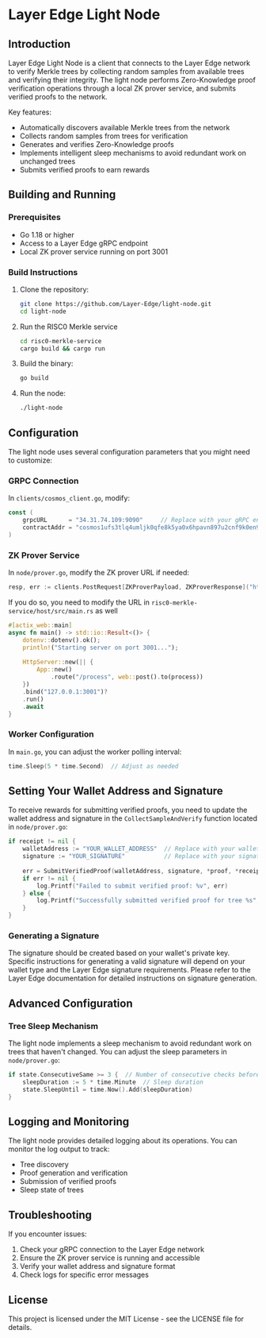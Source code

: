 # Layer Edge Light Node

## Introduction

Layer Edge Light Node is a client that connects to the Layer Edge network to verify Merkle trees by collecting random samples from available trees and verifying their integrity. The light node performs Zero-Knowledge proof verification operations through a local ZK prover service, and submits verified proofs to the network.

Key features:
- Automatically discovers available Merkle trees from the network
- Collects random samples from trees for verification
- Generates and verifies Zero-Knowledge proofs
- Implements intelligent sleep mechanisms to avoid redundant work on unchanged trees
- Submits verified proofs to earn rewards

## Building and Running

### Prerequisites

- Go 1.18 or higher
- Access to a Layer Edge gRPC endpoint
- Local ZK prover service running on port 3001

### Build Instructions

1. Clone the repository:
   ```bash
   git clone https://github.com/Layer-Edge/light-node.git
   cd light-node
   ```

2. Run the RISC0 Merkle service
    ```bash
    cd risc0-merkle-service
    cargo build && cargo run
2. Build the binary:
   ```bash
   go build
   ```

3. Run the node:
   ```bash
   ./light-node
   ```

## Configuration

The light node uses several configuration parameters that you might need to customize:

### GRPC Connection
In `clients/cosmos_client.go`, modify:
```go
const (
    grpcURL      = "34.31.74.109:9090"     // Replace with your gRPC endpoint
    contractAddr = "cosmos1ufs3tlq4umljk0qfe8k5ya0x6hpavn897u2cnf9k0en9jr7qarqqt56709"  // Replace with your contract address
)
```

### ZK Prover Service
In `node/prover.go`, modify the ZK prover URL if needed:
```go
resp, err := clients.PostRequest[ZKProverPayload, ZKProverResponse]("http://127.0.0.1:3001/process", ...)
```

If you do so, you need to modify the URL in `risc0-merkle-service/host/src/main.rs` as well

```rust
#[actix_web::main]
async fn main() -> std::io::Result<()> {
    dotenv::dotenv().ok();
    println!("Starting server on port 3001...");
    
    HttpServer::new(|| {
        App::new()
            .route("/process", web::post().to(process))
    })
    .bind("127.0.0.1:3001")?
    .run()
    .await
}
```

### Worker Configuration
In `main.go`, you can adjust the worker polling interval:
```go
time.Sleep(5 * time.Second)  // Adjust as needed
```

## Setting Your Wallet Address and Signature

To receive rewards for submitting verified proofs, you need to update the wallet address and signature in the `CollectSampleAndVerify` function located in `node/prover.go`:

```go
if receipt != nil {
    walletAddress := "YOUR_WALLET_ADDRESS"  // Replace with your wallet address
    signature := "YOUR_SIGNATURE"           // Replace with your signature
    
    err = SubmitVerifiedProof(walletAddress, signature, *proof, *receipt)
    if err != nil {
        log.Printf("Failed to submit verified proof: %v", err)
    } else {
        log.Printf("Successfully submitted verified proof for tree %s", treeId)
    }
}
```

### Generating a Signature

The signature should be created based on your wallet's private key. Specific instructions for generating a valid signature will depend on your wallet type and the Layer Edge signature requirements. Please refer to the Layer Edge documentation for detailed instructions on signature generation.

## Advanced Configuration

### Tree Sleep Mechanism

The light node implements a sleep mechanism to avoid redundant work on trees that haven't changed. You can adjust the sleep parameters in `node/prover.go`:

```go
if state.ConsecutiveSame >= 3 {  // Number of consecutive checks before sleep
    sleepDuration := 5 * time.Minute  // Sleep duration
    state.SleepUntil = time.Now().Add(sleepDuration)
}
```

## Logging and Monitoring

The light node provides detailed logging about its operations. You can monitor the log output to track:
- Tree discovery
- Proof generation and verification
- Submission of verified proofs
- Sleep state of trees

## Troubleshooting

If you encounter issues:

1. Check your gRPC connection to the Layer Edge network
2. Ensure the ZK prover service is running and accessible
3. Verify your wallet address and signature format
4. Check logs for specific error messages

## License

This project is licensed under the MIT License - see the LICENSE file for details.